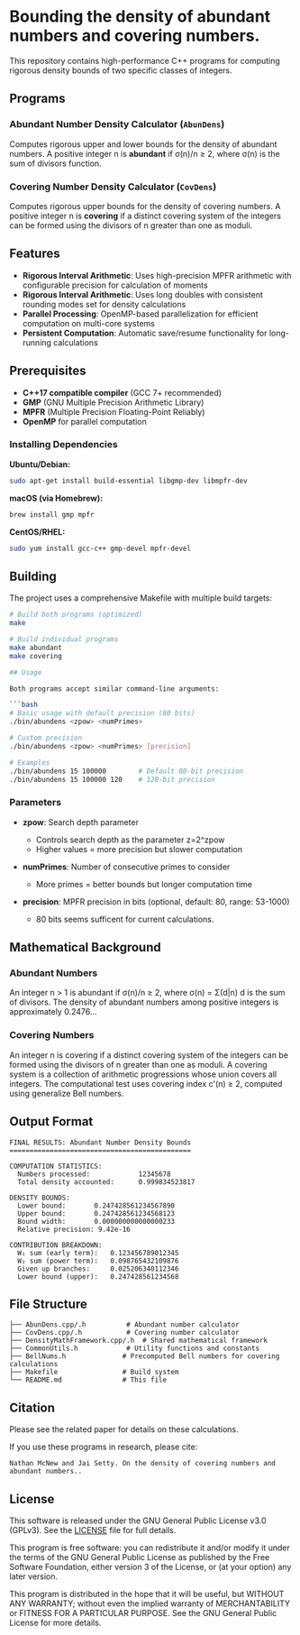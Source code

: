 # Bounding the density of abundant numbers and covering numbers.

This repository contains high-performance C++ programs for computing rigorous density bounds of two specific classes of integers.

## Programs

### Abundant Number Density Calculator (`AbunDens`)
Computes rigorous upper and lower bounds for the density of abundant numbers. A positive integer n is **abundant** if σ(n)/n ≥ 2, where σ(n) is the sum of divisors function.

### Covering Number Density Calculator (`CovDens`)
Computes rigorous upper bounds for the density of covering numbers. A positive integer n is **covering** if a distinct covering system of the integers can be formed using the divisors of n greater than one as moduli.

## Features

- **Rigorous Interval Arithmetic**: Uses high-precision MPFR arithmetic with configurable precision for calculation of moments
- **Rigorous Interval Arithmetic**: Uses long doubles with consistent rounding modes set for density calculations 
- **Parallel Processing**: OpenMP-based parallelization for efficient computation on multi-core systems
- **Persistent Computation**: Automatic save/resume functionality for long-running calculations

## Prerequisites

- **C++17 compatible compiler** (GCC 7+ recommended)
- **GMP** (GNU Multiple Precision Arithmetic Library)
- **MPFR** (Multiple Precision Floating-Point Reliably)
- **OpenMP** for parallel computation

### Installing Dependencies

**Ubuntu/Debian:**
```bash
sudo apt-get install build-essential libgmp-dev libmpfr-dev
```

**macOS (via Homebrew):**
```bash
brew install gmp mpfr
```

**CentOS/RHEL:**
```bash
sudo yum install gcc-c++ gmp-devel mpfr-devel
```

## Building

The project uses a comprehensive Makefile with multiple build targets:

```bash
# Build both programs (optimized)
make

# Build individual programs
make abundant
make covering

## Usage

Both programs accept similar command-line arguments:

```bash
# Basic usage with default precision (80 bits)
./bin/abundens <zpow> <numPrimes>

# Custom precision
./bin/abundens <zpow> <numPrimes> [precision]

# Examples
./bin/abundens 15 100000        # Default 80-bit precision
./bin/abundens 15 100000 120    # 120-bit precision
```

### Parameters

- **zpow**: Search depth parameter 
  - Controls search depth as the parameter z=2^zpow
  - Higher values = more precision but slower computation
  
- **numPrimes**: Number of consecutive primes to consider 
  - More primes = better bounds but longer computation time
  
- **precision**: MPFR precision in bits (optional, default: 80, range: 53-1000)
  - 80 bits seems sufficent for current calculations.

## Mathematical Background

### Abundant Numbers
An integer n > 1 is abundant if σ(n)/n ≥ 2, where σ(n) = Σ(d|n) d is the sum of divisors. The density of abundant numbers among positive integers is approximately 0.2476...

### Covering Numbers
An integer n is covering if a distinct covering system of the integers can be formed using the divisors of n greater than one as moduli. A covering system is a collection of arithmetic progressions whose union covers all integers. The computational test uses covering index c'(n) ≥ 2, computed using generalize Bell numbers.

## Output Format

```
FINAL RESULTS: Abundant Number Density Bounds
=============================================

COMPUTATION STATISTICS:
  Numbers processed:            12345678
  Total density accounted:      0.999834523817

DENSITY BOUNDS:
  Lower bound:       0.247428561234567890
  Upper bound:       0.247428561234568123
  Bound width:       0.000000000000000233
  Relative precision: 9.42e-16

CONTRIBUTION BREAKDOWN:
  W₁ sum (early term):   0.123456789012345
  W₂ sum (power term):   0.098765432109876
  Given up branches:     0.025206340112346
  Lower bound (upper):   0.247428561234568
```

## File Structure

```
├── AbunDens.cpp/.h          # Abundant number calculator
├── CovDens.cpp/.h           # Covering number calculator  
├── DensityMathFramework.cpp/.h  # Shared mathematical framework
├── CommonUtils.h            # Utility functions and constants
├── BellNums.h              # Precomputed Bell numbers for covering calculations
├── Makefile                # Build system
└── README.md               # This file
```


## Citation
Please see the related paper for details on these calculations.

If you use these programs in research, please cite:
```
Nathan McNew and Jai Setty. On the density of covering numbers and abundant numbers.. 
```

## License

This software is released under the GNU General Public License v3.0 (GPLv3). See the [LICENSE](LICENSE) file for full details.

This program is free software: you can redistribute it and/or modify it under the terms of the GNU General Public License as published by the Free Software Foundation, either version 3 of the License, or (at your option) any later version.

This program is distributed in the hope that it will be useful, but WITHOUT ANY WARRANTY; without even the implied warranty of MERCHANTABILITY or FITNESS FOR A PARTICULAR PURPOSE. See the GNU General Public License for more details.


